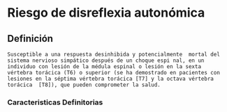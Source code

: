# Riesgo de disreflexia autonómica
## Definición
	Susceptible a una respuesta desinhibida y potencialmente  mortal del sistema nervioso simpático después de un choque espi nal, en un individuo con lesión de la médula espinal o lesión en la sexta vértebra torácica (T6) o superior (se ha demostrado en pacientes con lesiones en la séptima vértebra torácica [T7] y la octava vértebra torácica  [T8]), que pueden comprometer la salud.

### Caracteristicas Definitorias


